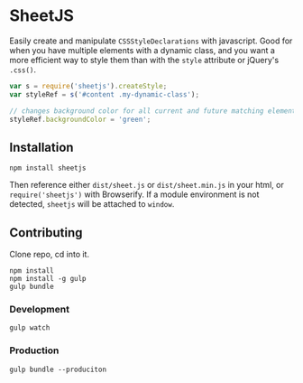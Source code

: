 # SheetJS

Easily create and manipulate `CSSStyleDeclarations` with javascript.  Good for when you have multiple elements with a dynamic class, and you want a more efficient way to style them than with the `style` attribute or jQuery's `.css()`.

```javascript
var s = require('sheetjs').createStyle;
var styleRef = s('#content .my-dynamic-class');

// changes background color for all current and future matching elements
styleRef.backgroundColor = 'green';

```

## Installation

`npm install sheetjs`

Then reference either `dist/sheet.js` or `dist/sheet.min.js` in your html, or `require('sheetjs')` with Browserify.  If a module environment is not detected, `sheetjs` will be attached to `window`.


## Contributing

Clone repo, cd into it.

```
npm install
npm install -g gulp
gulp bundle
```

### Development

```
gulp watch
```

### Production

```
gulp bundle --produciton
```
